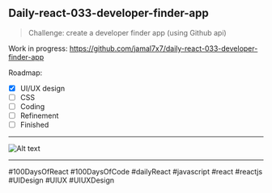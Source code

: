## Daily-react-033-developer-finder-app

> Challenge: create a developer finder app (using Github api)

Work in progress: https://github.com/jamal7x7/daily-react-033-developer-finder-app


Roadmap:

- [x] UI/UX design
- [ ] CSS
- [ ] Coding
- [ ] Refinement
- [ ] Finished

---

![Alt text](/src/images/daily-react-033-developer-finder-app.png?raw=true "App UI")

---

#100DaysOfReact #100DaysOfCode #dailyReact #javascript #react #reactjs #UIDesign #UIUX #UIUXDesign
